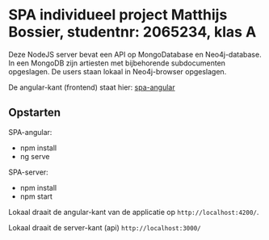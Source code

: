 # SPA individueel project Matthijs Bossier, studentnr: 2065234, klas A

Deze NodeJS server bevat een API op MongoDatabase en Neo4j-database. In een MongoDB zijn artiesten met bijbehorende subdocumenten opgeslagen. De users staan lokaal in Neo4j-browser opgeslagen.

De angular-kant (frontend) staat hier: [spa-angular](https://github.com/Matthijsbossier/spa-angular)



## Opstarten

SPA-angular:

- npm install
- ng serve

SPA-server: 
- npm install
- npm start

Lokaal draait de angular-kant van de applicatie op `http://localhost:4200/`.

Lokaal draait de server-kant (api)
`http://localhost:3000/`  
